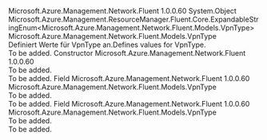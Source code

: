 <Type Name="VpnType" FullName="Microsoft.Azure.Management.Network.Fluent.Models.VpnType">
  <TypeSignature Language="C#" Value="public class VpnType : Microsoft.Azure.Management.ResourceManager.Fluent.Core.ExpandableStringEnum&lt;Microsoft.Azure.Management.Network.Fluent.Models.VpnType&gt;" />
  <TypeSignature Language="ILAsm" Value=".class public auto ansi beforefieldinit VpnType extends Microsoft.Azure.Management.ResourceManager.Fluent.Core.ExpandableStringEnum`1&lt;class Microsoft.Azure.Management.Network.Fluent.Models.VpnType&gt;" />
  <TypeSignature Language="DocId" Value="T:Microsoft.Azure.Management.Network.Fluent.Models.VpnType" />
  <TypeSignature Language="VB.NET" Value="Public Class VpnType&#xA;Inherits ExpandableStringEnum(Of VpnType)" />
  <TypeSignature Language="F#" Value="type VpnType = class&#xA;    inherit ExpandableStringEnum&lt;VpnType&gt;" />
  <AssemblyInfo>
    <AssemblyName>Microsoft.Azure.Management.Network.Fluent</AssemblyName>
    <AssemblyVersion>1.0.0.60</AssemblyVersion>
  </AssemblyInfo>
  <Base>
    <BaseTypeName>System.Object</BaseTypeName>
    <BaseTypeName FrameworkAlternate="azure-dotnet">Microsoft.Azure.Management.ResourceManager.Fluent.Core.ExpandableStringEnum&lt;Microsoft.Azure.Management.Network.Fluent.Models.VpnType&gt;</BaseTypeName>
    <BaseTypeArguments>
      <BaseTypeArgument TypeParamName="!0">Microsoft.Azure.Management.Network.Fluent.Models.VpnType</BaseTypeArgument>
    </BaseTypeArguments>
  </Base>
  <Interfaces />
  <Docs>
    <summary>
            <span data-ttu-id="b2e76-101">Definiert Werte für VpnType an.</span><span class="sxs-lookup"><span data-stu-id="b2e76-101">Defines values for VpnType.</span></span>
            </summary>
    <remarks>To be added.</remarks>
  </Docs>
  <Members>
    <Member MemberName=".ctor">
      <MemberSignature Language="C#" Value="public VpnType ();" />
      <MemberSignature Language="ILAsm" Value=".method public hidebysig specialname rtspecialname instance void .ctor() cil managed" />
      <MemberSignature Language="DocId" Value="M:Microsoft.Azure.Management.Network.Fluent.Models.VpnType.#ctor" />
      <MemberSignature Language="VB.NET" Value="Public Sub New ()" />
      <MemberType>Constructor</MemberType>
      <AssemblyInfo>
        <AssemblyName>Microsoft.Azure.Management.Network.Fluent</AssemblyName>
        <AssemblyVersion>1.0.0.60</AssemblyVersion>
      </AssemblyInfo>
      <Parameters />
      <Docs>
        <summary>To be added.</summary>
        <remarks>To be added.</remarks>
      </Docs>
    </Member>
    <Member MemberName="PolicyBased">
      <MemberSignature Language="C#" Value="public static readonly Microsoft.Azure.Management.Network.Fluent.Models.VpnType PolicyBased;" />
      <MemberSignature Language="ILAsm" Value=".field public static initonly class Microsoft.Azure.Management.Network.Fluent.Models.VpnType PolicyBased" />
      <MemberSignature Language="DocId" Value="F:Microsoft.Azure.Management.Network.Fluent.Models.VpnType.PolicyBased" />
      <MemberSignature Language="VB.NET" Value="Public Shared ReadOnly PolicyBased As VpnType " />
      <MemberSignature Language="F#" Value=" staticval mutable PolicyBased : Microsoft.Azure.Management.Network.Fluent.Models.VpnType" Usage="Microsoft.Azure.Management.Network.Fluent.Models.VpnType.PolicyBased" />
      <MemberType>Field</MemberType>
      <AssemblyInfo>
        <AssemblyName>Microsoft.Azure.Management.Network.Fluent</AssemblyName>
        <AssemblyVersion>1.0.0.60</AssemblyVersion>
      </AssemblyInfo>
      <ReturnValue>
        <ReturnType>Microsoft.Azure.Management.Network.Fluent.Models.VpnType</ReturnType>
      </ReturnValue>
      <Docs>
        <summary>To be added.</summary>
        <remarks>To be added.</remarks>
      </Docs>
    </Member>
    <Member MemberName="RouteBased">
      <MemberSignature Language="C#" Value="public static readonly Microsoft.Azure.Management.Network.Fluent.Models.VpnType RouteBased;" />
      <MemberSignature Language="ILAsm" Value=".field public static initonly class Microsoft.Azure.Management.Network.Fluent.Models.VpnType RouteBased" />
      <MemberSignature Language="DocId" Value="F:Microsoft.Azure.Management.Network.Fluent.Models.VpnType.RouteBased" />
      <MemberSignature Language="VB.NET" Value="Public Shared ReadOnly RouteBased As VpnType " />
      <MemberSignature Language="F#" Value=" staticval mutable RouteBased : Microsoft.Azure.Management.Network.Fluent.Models.VpnType" Usage="Microsoft.Azure.Management.Network.Fluent.Models.VpnType.RouteBased" />
      <MemberType>Field</MemberType>
      <AssemblyInfo>
        <AssemblyName>Microsoft.Azure.Management.Network.Fluent</AssemblyName>
        <AssemblyVersion>1.0.0.60</AssemblyVersion>
      </AssemblyInfo>
      <ReturnValue>
        <ReturnType>Microsoft.Azure.Management.Network.Fluent.Models.VpnType</ReturnType>
      </ReturnValue>
      <Docs>
        <summary>To be added.</summary>
        <remarks>To be added.</remarks>
      </Docs>
    </Member>
  </Members>
</Type>